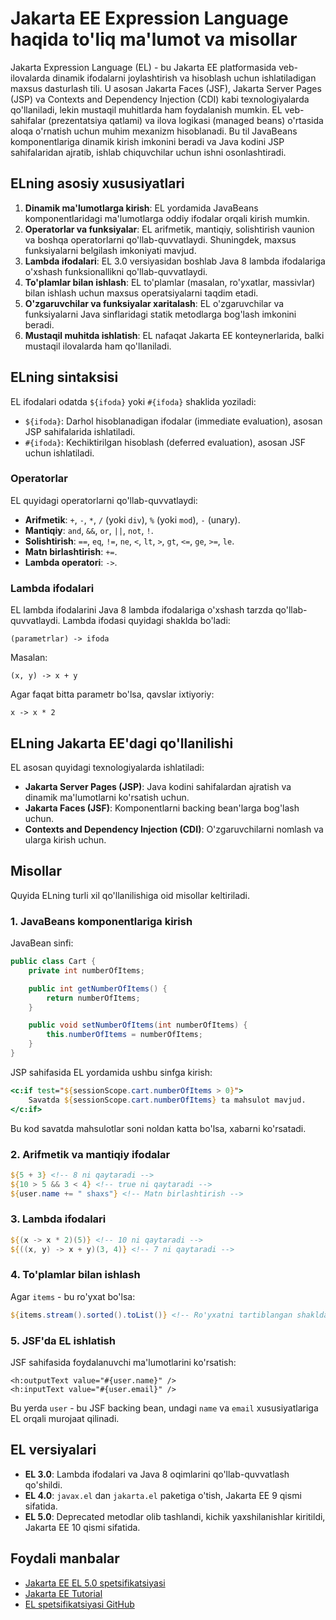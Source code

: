# Jakarta EE Expression Language haqida to'liq ma'lumot va misollar

Jakarta Expression Language (EL) - bu Jakarta EE platformasida veb-ilovalarda dinamik ifodalarni joylashtirish va hisoblash uchun ishlatiladigan maxsus dasturlash tili. U asosan Jakarta Faces (JSF), Jakarta Server Pages (JSP) va Contexts and Dependency Injection (CDI) kabi texnologiyalarda qo'llaniladi, lekin mustaqil muhitlarda ham foydalanish mumkin. EL veb-sahifalar (prezentatsiya qatlami) va ilova logikasi (managed beans) o'rtasida aloqa o'rnatish uchun muhim mexanizm hisoblanadi. Bu til JavaBeans komponentlariga dinamik kirish imkonini beradi va Java kodini JSP sahifalaridan ajratib, ishlab chiquvchilar uchun ishni osonlashtiradi.

## ELning asosiy xususiyatlari

1. **Dinamik ma'lumotlarga kirish**: EL yordamida JavaBeans komponentlaridagi ma'lumotlarga oddiy ifodalar orqali kirish mumkin.
2. **Operatorlar va funksiyalar**: EL arifmetik, mantiqiy, solishtirish vaunion va boshqa operatorlarni qo'llab-quvvatlaydi. Shuningdek, maxsus funksiyalarni belgilash imkoniyati mavjud.
3. **Lambda ifodalari**: EL 3.0 versiyasidan boshlab Java 8 lambda ifodalariga o'xshash funksionallikni qo'llab-quvvatlaydi.
4. **To'plamlar bilan ishlash**: EL to'plamlar (masalan, ro'yxatlar, massivlar) bilan ishlash uchun maxsus operatsiyalarni taqdim etadi.
5. **O'zgaruvchilar va funksiyalar xaritalash**: EL o'zgaruvchilar va funksiyalarni Java sinflaridagi statik metodlarga bog'lash imkonini beradi.
6. **Mustaqil muhitda ishlatish**: EL nafaqat Jakarta EE konteynerlarida, balki mustaqil ilovalarda ham qo'llaniladi.

## ELning sintaksisi

EL ifodalari odatda `${ifoda}` yoki `#{ifoda}` shaklida yoziladi:
- `${ifoda}`: Darhol hisoblanadigan ifodalar (immediate evaluation), asosan JSP sahifalarida ishlatiladi.
- `#{ifoda}`: Kechiktirilgan hisoblash (deferred evaluation), asosan JSF uchun ishlatiladi.

### Operatorlar
EL quyidagi operatorlarni qo'llab-quvvatlaydi:
- **Arifmetik**: `+`, `-`, `*`, `/` (yoki `div`), `%` (yoki `mod`), `-` (unary).
- **Mantiqiy**: `and`, `&&`, `or`, `||`, `not`, `!`.
- **Solishtirish**: `==`, `eq`, `!=`, `ne`, `<`, `lt`, `>`, `gt`, `<=`, `ge`, `>=`, `le`.
- **Matn birlashtirish**: `+=`.
- **Lambda operatori**: `->`.

### Lambda ifodalari
EL lambda ifodalarini Java 8 lambda ifodalariga o'xshash tarzda qo'llab-quvvatlaydi. Lambda ifodasi quyidagi shaklda bo'ladi:
```
(parametrlar) -> ifoda
```
Masalan:
```
(x, y) -> x + y
```
Agar faqat bitta parametr bo'lsa, qavslar ixtiyoriy:
```
x -> x * 2
```

## ELning Jakarta EE'dagi qo'llanilishi

EL asosan quyidagi texnologiyalarda ishlatiladi:
- **Jakarta Server Pages (JSP)**: Java kodini sahifalardan ajratish va dinamik ma'lumotlarni ko'rsatish uchun.
- **Jakarta Faces (JSF)**: Komponentlarni backing bean'larga bog'lash uchun.
- **Contexts and Dependency Injection (CDI)**: O'zgaruvchilarni nomlash va ularga kirish uchun.

## Misollar

Quyida ELning turli xil qo'llanilishiga oid misollar keltiriladi.

### 1. JavaBeans komponentlariga kirish
JavaBean sinfi:
```java
public class Cart {
    private int numberOfItems;

    public int getNumberOfItems() {
        return numberOfItems;
    }

    public void setNumberOfItems(int numberOfItems) {
        this.numberOfItems = numberOfItems;
    }
}
```

JSP sahifasida EL yordamida ushbu sinfga kirish:
```jsp
<c:if test="${sessionScope.cart.numberOfItems > 0}">
    Savatda ${sessionScope.cart.numberOfItems} ta mahsulot mavjud.
</c:if>
```
Bu kod savatda mahsulotlar soni noldan katta bo'lsa, xabarni ko'rsatadi.

### 2. Arifmetik va mantiqiy ifodalar
```jsp
${5 + 3} <!-- 8 ni qaytaradi -->
${10 > 5 && 3 < 4} <!-- true ni qaytaradi -->
${user.name += " shaxs"} <!-- Matn birlashtirish -->
```

### 3. Lambda ifodalari
```jsp
${(x -> x * 2)(5)} <!-- 10 ni qaytaradi -->
${((x, y) -> x + y)(3, 4)} <!-- 7 ni qaytaradi -->
```

### 4. To'plamlar bilan ishlash
Agar `items` - bu ro'yxat bo'lsa:
```jsp
${items.stream().sorted().toList()} <!-- Ro'yxatni tartiblangan shaklda qaytaradi -->
```

### 5. JSF'da EL ishlatish
JSF sahifasida foydalanuvchi ma'lumotlarini ko'rsatish:
```xhtml
<h:outputText value="#{user.name}" />
<h:inputText value="#{user.email}" />
```
Bu yerda `user` - bu JSF backing bean, undagi `name` va `email` xususiyatlariga EL orqali murojaat qilinadi.

## EL versiyalari

- **EL 3.0**: Lambda ifodalari va Java 8 oqimlarini qo'llab-quvvatlash qo'shildi.
- **EL 4.0**: `javax.el` dan `jakarta.el` paketiga o'tish, Jakarta EE 9 qismi sifatida.
- **EL 5.0**: Deprecated metodlar olib tashlandi, kichik yaxshilanishlar kiritildi, Jakarta EE 10 qismi sifatida.

## Foydali manbalar
- [Jakarta EE EL 5.0 spetsifikatsiyasi](https://jakarta.ee/specifications/expression-language/5.0/)[](https://jakarta.ee/specifications/expression-language/5.0/)
- [Jakarta EE Tutorial](https://jakarta.ee/documentation/)[](https://jakarta.ee/learn/docs/jakartaee-tutorial/9.1/web/faces-el/faces-el.html)
- [EL spetsifikatsiyasi GitHub](https://github.com/eclipse-ee4j/el-ri)[](https://github.com/jakartaee/expression-language)
